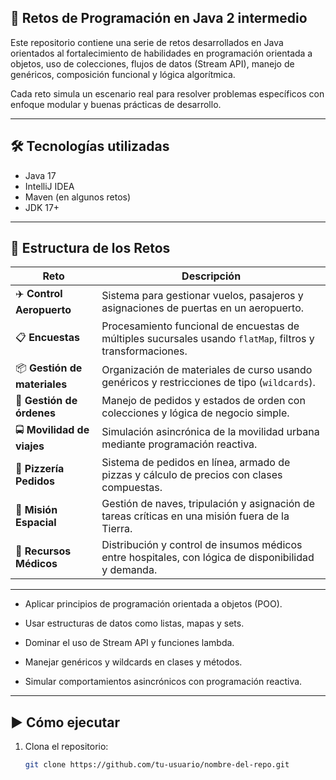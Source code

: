## 🚀 Retos de Programación en Java 2 intermedio

Este repositorio contiene una serie de retos desarrollados en Java orientados al fortalecimiento de habilidades en programación orientada a objetos, uso de colecciones, flujos de datos (Stream API), manejo de genéricos, composición funcional y lógica algorítmica.

Cada reto simula un escenario real para resolver problemas específicos con enfoque modular y buenas prácticas de desarrollo.

---

## 🛠 Tecnologías utilizadas

- Java 17
- IntelliJ IDEA
- Maven (en algunos retos)
- JDK 17+

---

## 📁 Estructura de los Retos

| Reto | Descripción |
|------|-------------|
| ✈️ **Control Aeropuerto** | Sistema para gestionar vuelos, pasajeros y asignaciones de puertas en un aeropuerto. |
| 📋 **Encuestas** | Procesamiento funcional de encuestas de múltiples sucursales usando `flatMap`, filtros y transformaciones. |
| 📦 **Gestión de materiales** | Organización de materiales de curso usando genéricos y restricciones de tipo (`wildcards`). |
| 🧾 **Gestión de órdenes** | Manejo de pedidos y estados de orden con colecciones y lógica de negocio simple. |
| 🚍 **Movilidad de viajes** | Simulación asincrónica de la movilidad urbana mediante programación reactiva. |
| 🍕 **Pizzería Pedidos** | Sistema de pedidos en línea, armado de pizzas y cálculo de precios con clases compuestas. |
| 🌌 **Misión Espacial** | Gestión de naves, tripulación y asignación de tareas críticas en una misión fuera de la Tierra. |
| 🏥 **Recursos Médicos** | Distribución y control de insumos médicos entre hospitales, con lógica de disponibilidad y demanda. |

---
- Aplicar principios de programación orientada a objetos (POO).

- Usar estructuras de datos como listas, mapas y sets.

- Dominar el uso de Stream API y funciones lambda.

- Manejar genéricos y wildcards en clases y métodos.

- Simular comportamientos asincrónicos con programación reactiva.






----
## ▶️ Cómo ejecutar

1. Clona el repositorio:
   ```bash
   git clone https://github.com/tu-usuario/nombre-del-repo.git

   
